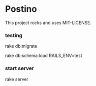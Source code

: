 # Postino

This project rocks and uses MIT-LICENSE.


### testing

rake db:migrate

rake db:schema:load RAILS_ENV=test

### start server

rake server